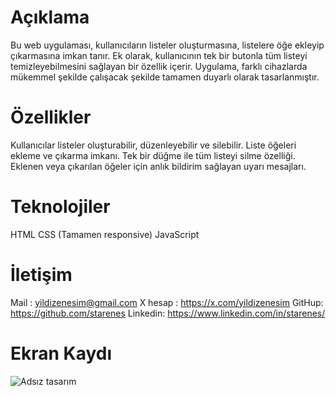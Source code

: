 # Açıklama

Bu web uygulaması, kullanıcıların listeler oluşturmasına, listelere öğe ekleyip çıkarmasına imkan tanır. Ek olarak, kullanıcının tek bir butonla tüm listeyi temizleyebilmesini sağlayan bir özellik içerir. Uygulama, farklı cihazlarda mükemmel şekilde çalışacak şekilde tamamen duyarlı olarak tasarlanmıştır.

# Özellikler

Kullanıcılar listeler oluşturabilir, düzenleyebilir ve silebilir.
Liste öğeleri ekleme ve çıkarma imkanı.
Tek bir düğme ile tüm listeyi silme özelliği.
Eklenen veya çıkarılan öğeler için anlık bildirim sağlayan uyarı mesajları.

# Teknolojiler

HTML
CSS (Tamamen responsive)
JavaScript 



# İletişim

Mail :  yildizenesim@gmail.com 
X hesap : https://x.com/yildizenesim
GitHup: https://github.com/starenes 
Linkedin: https://www.linkedin.com/in/starenes/

# Ekran Kaydı  
![Adsız tasarım](https://github.com/starenes/-shopping_list/assets/164679866/45630b32-f4e7-44b9-bba5-24800512f0d7)


